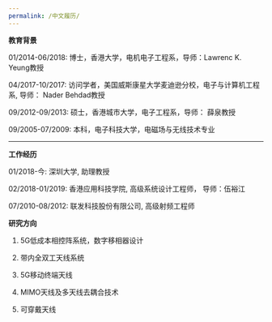 ```yaml
---
permalink: /中文履历/
---
```


**教育背景**

01/2014-06/2018:  博士，香港大学，电机电子工程系，导师：Lawrenc K. Yeung教授<br />	
	 
04/2017-10/2017:  访问学者，美国威斯康星大学麦迪逊分校，电子与计算机工程系, 导师： Nader Behdad教授<br /> 
      
09/2012-09/2013:  硕士，香港城市大学，电子工程系，导师： 薛泉教授<br />  
                  	                                                   
09/2005-07/2009:  本科，电子科技大学，电磁场与无线技术专业<br />

***
**工作经历**  

01/2018-今: 深圳大学,  助理教授<br /> 

02/2018-01/2019: 香港应用科技学院,  高级系统设计工程师， 导师：伍裕江<br /> 

07/2010-08/2012: 联发科技股份有限公司,  高级射频工程师

**研究方向**

1. 5G低成本相控阵系统，数字移相器设计

2. 带内全双工天线系统

3. 5G移动终端天线

4. MIMO天线及多天线去耦合技术

6. 可穿戴天线

